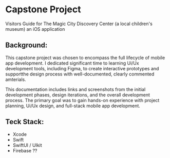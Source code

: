 # Capstone Project
Visitors Guide for The Magic City Discovery Center (a local children's museum) an iOS application

## Background:
This capstone project was chosen to encompass the full lifecycle of mobile app development. I dedicated significant time to learning Ui/Ux development tools, including Figma, to create interactive prototypes and supportthe design process with well-documented, clearly commented amterials.

This documentation includes links and screenshots from the initial development phases, design iterations, and the overall development process. The primary goal was to gain hands-on experience with project planning, Ui/Ux design, and full-stack mobile app development.

## Teck Stack:
- Xcode
- Swift
- SwiftUI / UIkit
- Firebase ??
